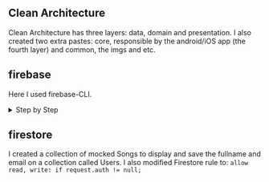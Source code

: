 ## Clean Architecture

Clean Architecture has three layers: data, domain and presentation. I also created two extra pastes: core, responsible by the android/iOS app (the fourth layer) and common, the imgs and etc.

## firebase

Here I used firebase-CLI.
<details>
<summary>Step by Step</summary>

Runned on terminal:
1. `curl -sL https://firebase.tools | bash` (available on https://firebase.google.com/docs/cli)
2. `firebase login`
3. `dart pub global activate flutterfire_cli` to install flutterfire CLI on project (available on https://pub.dev/packages/flutterfire_cli)
  <details>
  <summary>problems solved</summary>
    in my case, I received the follow
    ```txt
    Warning: Pub installs executables into $HOME/.pub-cache/bin, which is not on your path.
    You can fix that by adding this to your shell's config file (.bashrc, .bash_profile, .zshrc etc.):

      export PATH="$PATH":"$HOME/.pub-cache/bin"
    ```
    The solution was run `cd /etc/profile`, locate bash.bashrc, `sudo nano bash.bashrc` and then pasting the command above.

  </details>

4. `flutterfire configure` inside the project folder, select the **create a new project** option and then follow instructions

5. added `firebase_core:` in pubspec

6. Inside firebase console (console.firebase.google.com), went to authentication > get start > email/pass
</details>

## firestore

I created a collection of mocked Songs to display and save the fullname and email on a collection called Users. I also modified Firestore rule to:
`allow read, write: if request.auth != null;`